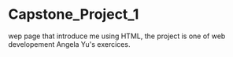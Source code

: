 # Capstone_Project_1
wep page that introduce me using HTML, the project is one of web developement Angela Yu's exercices.
